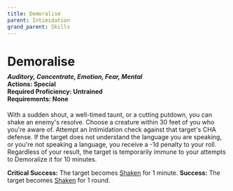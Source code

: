 ```yaml
---
title: Demoralise
parent: Intimidation
grand_parent: Skills
---
```


# Demoralise

<div style="margin-top:-10px;"></div>

#### *Auditory, Concentrate, Emotion, Fear, Mental*<br>**Actions:** Special<br>**Required Proficiency:** Untrained<br>**Requirements:** None
With a sudden shout, a well-timed taunt, or a cutting putdown, you can shake an enemy's resolve. Choose a creature within 30 feet of you who you're aware of. Attempt an Intimidation check against that target's CHA defense. If the target does not understand the language you are speaking, or you're not speaking a language, you receive a -1d penalty to your roll. Regardless of your result, the target is temporarily immune to your attempts to Demoralize it for 10 minutes.

**Critical Success:** The target becomes [Shaken](https://stormchaserroleplaying.com/stormchaserRPG/Conditions/Shaken/) for 1 minute.
**Success:** The target becomes [Shaken](https://stormchaserroleplaying.com/stormchaserRPG/Conditions/Shaken/) for 1 round.
